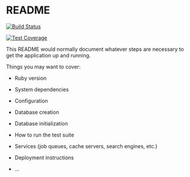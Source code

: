 # README
[![Build Status](https://travis-ci.org/andela-odurodola/one_store.svg?branch=server)](https://travis-ci.org/andela-odurodola/one_store)

[![Test Coverage](https://api.codeclimate.com/v1/badges/9095681b005dff4d4d65/test_coverage)](https://codeclimate.com/github/andela-odurodola/one_store/test_coverage)

This README would normally document whatever steps are necessary to get the
application up and running.

Things you may want to cover:

* Ruby version

* System dependencies

* Configuration

* Database creation

* Database initialization

* How to run the test suite

* Services (job queues, cache servers, search engines, etc.)

* Deployment instructions

* ...
